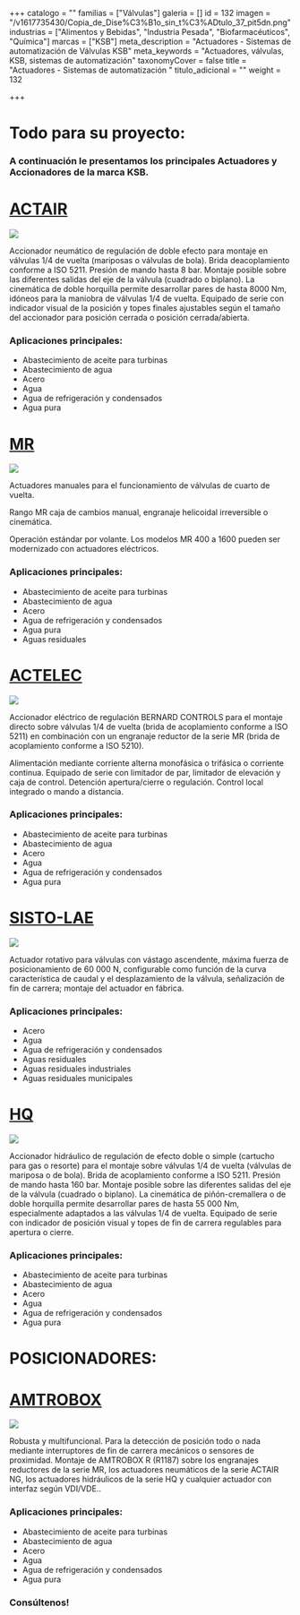 +++
catalogo = ""
familias = ["Válvulas"]
galeria = []
id = 132
imagen = "/v1617735430/Copia_de_Dise%C3%B1o_sin_t%C3%ADtulo_37_pit5dn.png"
industrias = ["Alimentos y Bebidas", "Industria Pesada", "Biofarmacéuticos", "Química"]
marcas = ["KSB"]
meta_description = "Actuadores - Sistemas de automatización de Válvulas KSB"
meta_keywords = "Actuadores, válvulas, KSB, sistemas de automatización"
taxonomyCover = false
title = "Actuadores - Sistemas de automatización "
titulo_adicional = ""
weight = 132

+++
# **Todo para su proyecto:**

### A continuación le presentamos los principales Actuadores y Accionadores de la marca KSB.

# [**ACTAIR**](https://products.ksb.com/es-es/productos/accionadores-de-valvula-automatismos/actair-20462)

![](https://res.cloudinary.com/novatec/v1596748869/es000411-actair_uxebxr.png)

Accionador neumático de regulación de doble efecto para montaje en válvulas 1/4 de vuelta (mariposas o válvulas de bola). Brida deacoplamiento conforme a ISO 5211. Presión de mando hasta 8 bar. Montaje posible sobre las diferentes salidas del eje de la válvula (cuadrado o biplano). La cinemática de doble horquilla permite desarrollar pares de hasta 8000 Nm, idóneos para la maniobra de válvulas 1/4 de vuelta. Equipado de serie con indicador visual de la posición y topes finales ajustables según el tamaño del accionador para posición cerrada o posición cerrada/abierta. 

### **Aplicaciones principales:**

* Abastecimiento de aceite para turbinas
* Abastecimiento de agua
* Acero
* Agua
* Agua de refrigeración y condensados
* Agua pura

# [**MR**](https://products.ksb.com/es-es/productos/accionadores-de-valvula-automatismos/mr-20468)

![](https://res.cloudinary.com/novatec/v1596749147/es000504-mr_jpl9qp.png)

Actuadores manuales para el funcionamiento de válvulas de cuarto de vuelta. 

Rango MR caja de cambios manual, engranaje helicoidal irreversible o cinemática. 

Operación estándar por volante. Los modelos MR 400 a 1600 pueden ser modernizado con actuadores eléctricos. 

### **Aplicaciones principales:**

* Abastecimiento de aceite para turbinas
* Abastecimiento de agua
* Acero
* Agua de refrigeración y condensados
* Agua pura
* Aguas residuales

# [**ACTELEC**](https://products.ksb.com/es-es/productos/accionadores-de-valvula-automatismos/actelec-20436)

![](https://res.cloudinary.com/novatec/v1596749284/es000407-actelec-leb10_m3wtki.png)

Accionador eléctrico de regulación BERNARD CONTROLS para el montaje directo sobre válvulas 1/4 de vuelta (brida de acoplamiento conforme a ISO 5211) en combinación con un engranaje reductor de la serie MR (brida de acoplamiento conforme a ISO 5210). 

Alimentación mediante corriente alterna monofásica o trifásica o corriente continua. Equipado de serie con limitador de par, limitador de elevación y caja de control. Detención apertura/cierre o regulación. Control local integrado o mando a distancia.

### **Aplicaciones principales:**

* Abastecimiento de aceite para turbinas
* Abastecimiento de agua
* Acero
* Agua
* Agua de refrigeración y condensados
* Agua pura

# [**SISTO-LAE**](https://products.ksb.com/es-es/productos/accionadores-de-valvula-automatismos/sisto-lae-20438)

![](https://res.cloudinary.com/novatec/v1596749510/es000405-sistomat-e_qfqvnu.png)

Actuador rotativo para válvulas con vástago ascendente, máxima fuerza de posicionamiento de 60 000 N, configurable como función de la curva característica de caudal y el desplazamiento de la válvula, señalización de fin de carrera; montaje del actuador en fábrica.

### **Aplicaciones principales:**

* Acero
* Agua
* Agua de refrigeración y condensados
* Aguas residuales
* Aguas residuales industriales
* Aguas residuales municipales

# [**HQ**](https://products.ksb.com/es-es/productos/accionadores-de-valvula-automatismos/hq-20464)

![](https://res.cloudinary.com/novatec/v1596749645/es000924-hq_vabujz.png)

Accionador hidráulico de regulación de efecto doble o simple (cartucho para gas o resorte) para el montaje sobre válvulas 1/4 de vuelta (válvulas de mariposa o de bola). Brida de acoplamiento conforme a ISO 5211. Presión de mando hasta 160 bar. Montaje posible sobre las diferentes salidas del eje de la válvula (cuadrado o biplano). La cinemática de piñón-cremallera o de doble horquilla permite desarrollar pares de hasta 55 000 Nm, especialmente adaptados a las válvulas 1/4 de vuelta. Equipado de serie con indicador de posición visual y topes de fin de carrera regulables para apertura o cierre. 

### **Aplicaciones principales:**

* Abastecimiento de aceite para turbinas
* Abastecimiento de agua
* Acero
* Agua
* Agua de refrigeración y condensados
* Agua pura

# **POSICIONADORES:**

# [**AMTROBOX**](https://products.ksb.com/es-es/productos/accionadores-de-valvula-automatismos/amtrobox-20452)

![](https://res.cloudinary.com/novatec/v1596749783/es000463-amtrobox_h839go.png)

Robusta y multifuncional. Para la detección de posición todo o nada mediante interruptores de fin de carrera mecánicos o sensores de proximidad. Montaje de AMTROBOX R (R1187) sobre los engranajes reductores de la serie MR, los actuadores neumáticos de la serie ACTAIR NG, los actuadores hidráulicos de la serie HQ y cualquier actuador con interfaz según VDI/VDE..

### **Aplicaciones principales:**

* Abastecimiento de aceite para turbinas
* Abastecimiento de agua
* Acero
* Agua
* Agua de refrigeración y condensados
* Agua pura

### **Consúltenos!**